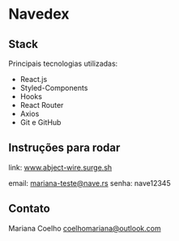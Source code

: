 # Navedex 

## Stack
Principais tecnologias utilizadas:
- React.js
- Styled-Components
- Hooks
- React Router
- Axios 
- Git e GitHub 

## Instruções para rodar
link: 
www.abject-wire.surge.sh

email: mariana-teste@nave.rs
senha: nave12345

## Contato
Mariana Coelho
coelhomariana@outlook.com
